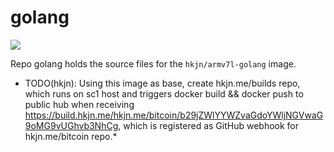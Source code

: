 golang
=======

[![](https://badge.imagelayers.io/hkjn/armv7l-golang:latest.svg)](https://imagelayers.io/?images=hkjn/armv7l-golang:latest 'Get your own badge on imagelayers.io')

Repo golang holds the source files for the `hkjn/armv7l-golang` image.

* TODO(hkjn): Using this image as base, create hkjn.me/builds repo,
which runs on sc1 host and triggers docker build && docker push to
public hub when receiving
https://build.hkjn.me/hkjn.me/bitcoin/b29jZWlYYWZvaGdoYWljNGVwaG9oMG9vUGhvb3NhCg,
which is registered as GitHub webhook for hkjn.me/bitcoin repo.*
